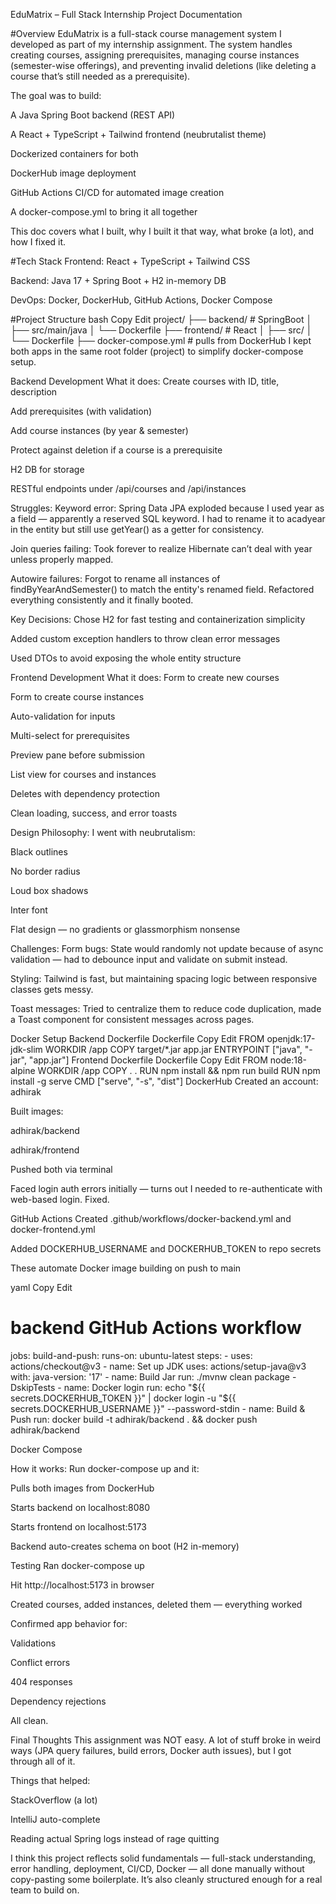 EduMatrix – Full Stack Internship Project Documentation

#Overview
EduMatrix is a full-stack course management system I developed as part of my internship assignment. The system handles creating courses, assigning prerequisites, managing course instances (semester-wise offerings), and preventing invalid deletions (like deleting a course that’s still needed as a prerequisite).

The goal was to build:

A Java Spring Boot backend (REST API)

A React + TypeScript + Tailwind frontend (neubrutalist theme)

Dockerized containers for both

DockerHub image deployment

GitHub Actions CI/CD for automated image creation

A docker-compose.yml to bring it all together

This doc covers what I built, why I built it that way, what broke (a lot), and how I fixed it.

#Tech Stack
Frontend: React + TypeScript + Tailwind CSS

Backend: Java 17 + Spring Boot + H2 in-memory DB

DevOps: Docker, DockerHub, GitHub Actions, Docker Compose

#Project Structure
bash
Copy
Edit
project/
├── backend/               # SpringBoot
│   ├── src/main/java
│   └── Dockerfile
├── frontend/              # React
│   ├── src/
│   └── Dockerfile
├── docker-compose.yml     # pulls from DockerHub
I kept both apps in the same root folder (project) to simplify docker-compose setup.

Backend Development
What it does:
Create courses with ID, title, description

Add prerequisites (with validation)

Add course instances (by year & semester)

Protect against deletion if a course is a prerequisite

H2 DB for storage

RESTful endpoints under /api/courses and /api/instances

Struggles:
Keyword error: Spring Data JPA exploded because I used year as a field — apparently a reserved SQL keyword. I had to rename it to acadyear in the entity but still use getYear() as a getter for consistency.

Join queries failing: Took forever to realize Hibernate can’t deal with year unless properly mapped.

Autowire failures: Forgot to rename all instances of findByYearAndSemester() to match the entity's renamed field. Refactored everything consistently and it finally booted.

Key Decisions:
Chose H2 for fast testing and containerization simplicity

Added custom exception handlers to throw clean error messages

Used DTOs to avoid exposing the whole entity structure

Frontend Development
What it does:
Form to create new courses

Form to create course instances

Auto-validation for inputs

Multi-select for prerequisites

Preview pane before submission

List view for courses and instances

Deletes with dependency protection

Clean loading, success, and error toasts

Design Philosophy:
I went with neubrutalism:

Black outlines

No border radius

Loud box shadows

Inter font

Flat design — no gradients or glassmorphism nonsense

Challenges:
Form bugs: State would randomly not update because of async validation — had to debounce input and validate on submit instead.

Styling: Tailwind is fast, but maintaining spacing logic between responsive classes gets messy.

Toast messages: Tried to centralize them to reduce code duplication, made a Toast component for consistent messages across pages.

Docker Setup
Backend Dockerfile
Dockerfile
Copy
Edit
FROM openjdk:17-jdk-slim
WORKDIR /app
COPY target/*.jar app.jar
ENTRYPOINT ["java", "-jar", "app.jar"]
Frontend Dockerfile
Dockerfile
Copy
Edit
FROM node:18-alpine
WORKDIR /app
COPY . .
RUN npm install && npm run build
RUN npm install -g serve
CMD ["serve", "-s", "dist"]
DockerHub
Created an account: adhirak

Built images:

adhirak/backend

adhirak/frontend

Pushed both via terminal

Faced login auth errors initially — turns out I needed to re-authenticate with web-based login. Fixed.

GitHub Actions
Created .github/workflows/docker-backend.yml and docker-frontend.yml

Added DOCKERHUB_USERNAME and DOCKERHUB_TOKEN to repo secrets

These automate Docker image building on push to main

yaml
Copy
Edit
# backend GitHub Actions workflow
jobs:
  build-and-push:
    runs-on: ubuntu-latest
    steps:
      - uses: actions/checkout@v3
      - name: Set up JDK
        uses: actions/setup-java@v3
        with:
          java-version: '17'
      - name: Build Jar
        run: ./mvnw clean package -DskipTests
      - name: Docker login
        run: echo "${{ secrets.DOCKERHUB_TOKEN }}" | docker login -u "${{ secrets.DOCKERHUB_USERNAME }}" --password-stdin
      - name: Build & Push
        run: docker build -t adhirak/backend . && docker push adhirak/backend

Docker Compose

How it works:
Run docker-compose up and it:

Pulls both images from DockerHub

Starts backend on localhost:8080

Starts frontend on localhost:5173

Backend auto-creates schema on boot (H2 in-memory)

Testing
Ran docker-compose up

Hit http://localhost:5173 in browser

Created courses, added instances, deleted them — everything worked

Confirmed app behavior for:

Validations

Conflict errors

404 responses

Dependency rejections

All clean.

Final Thoughts
This assignment was NOT easy. A lot of stuff broke in weird ways (JPA query failures, build errors, Docker auth issues), but I got through all of it.

Things that helped:

StackOverflow (a lot)

IntelliJ auto-complete

Reading actual Spring logs instead of rage quitting

I think this project reflects solid fundamentals — full-stack understanding, error handling, deployment, CI/CD, Docker — all done manually without copy-pasting some boilerplate. It’s also cleanly structured enough for a real team to build on.

